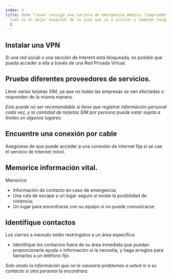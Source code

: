 ```yaml
---
index: 4
title: Debe llevar consigo una tarjeta de emergencia médica. Compruebe con antelación
  cuál es el mejor hospital de la zona que va a visitar y también tenga un plan médico
  B.
---
```

## Instalar una VPN

Si una red social o una sección de Interent está bloqueada, es posible que pueda acceder a ella a través de una Red Privada Virtual.

## Pruebe diferentes proveedores de servicios.

Lleve varias tarjetas SIM, ya que no todas las empresas se ven afectadas o responden de la misma manera.

*Esto puede no ser recomendable si tiene que registrar información personal cada vez, y la cantidad de tarjetas SIM por persona puede estar sujeta a límites en algunos lugares.*

## Encuentre una conexión por cable

Asegúrese de que puede acceder a una conexión de Internet fija si se cae el servicio de Internet móvil.

## Memorice información vital.

Memorice

* Información de contacto en caso de emergencia;
* Una ruta de escape a un lugar seguro si existe la posibilidad de violencia;
* Un lugar para encontrarse  con su equipo si no puede comunicarse.

## Identifique contactos

Los cierres a menudo están restringidos a un área específica.

* Identifique los contactos fuera de su área inmediata que puedan proporcionarle ayuda o información si la necesita, y haga arreglos para llamarlos a un teléfono fijo.

*Solo anote la información que no le causaría problemas a usted ni a su contacto si otra persona la encontrara.*